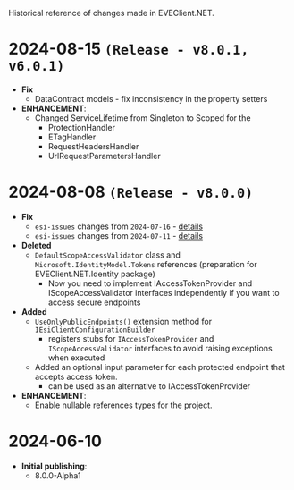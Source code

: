Historical reference of changes made in EVEClient.NET.

# 2024-08-15 `(Release - v8.0.1, v6.0.1)`
- **Fix**
  - DataContract models - fix inconsistency in the property setters
- **ENHANCEMENT**:
  - Changed ServiceLifetime from Singleton to Scoped for the
    * ProtectionHandler
    * ETagHandler
    * RequestHeadersHandler
    * UrlRequestParametersHandler

# 2024-08-08 `(Release - v8.0.0)`
- **Fix**
  - `esi-issues` changes from `2024-07-16` - [details](https://github.com/esi/esi-issues/blob/master/changelog.md#2024-07-16)
  - `esi-issues` changes from `2024-07-11` - [details](https://github.com/esi/esi-issues/blob/master/changelog.md#2024-07-11)
- **Deleted**
  - `DefaultScopeAccessValidator` class and `Microsoft.IdentityModel.Tokens` references (preparation for EVEClient.NET.Identity package)
    * Now you need to implement IAccessTokenProvider and IScopeAccessValidator interfaces independently if you want to access secure endpoints
- **Added**
  - `UseOnlyPublicEndpoints()` extension method for `IEsiClientConfigurationBuilder`
    * registers stubs for `IAccessTokenProvider` and `IScopeAccessValidator` interfaces to avoid raising exceptions when executed
  - Added an optional input parameter for each protected endpoint that accepts access token.
    * can be used as an alternative to IAccessTokenProvider
- **ENHANCEMENT**:
  - Enable nullable references types for the project.

# 2024-06-10
- **Initial publishing**:
  - 8.0.0-Alpha1
